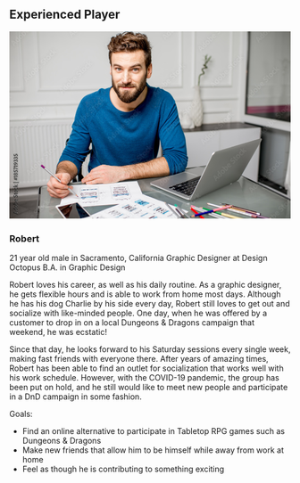 ## Experienced Player ##

![Robert - Graphic Designer](robert.jpg)

### Robert ###

21 year old male in Sacramento, California
Graphic Designer at Design Octopus
B.A. in Graphic Design

Robert loves his career, as well as his daily routine.  As a graphic designer, he gets flexible hours and is able to work from home most days.  Although he has his dog Charlie by his side every day, Robert still loves to get out and socialize with like-minded people.  One day, when he was offered by a customer to drop in on a local Dungeons & Dragons campaign that weekend, he was ecstatic!  

Since that day, he looks forward to his Saturday sessions every single week, making fast friends with everyone there.  After years of amazing times, Robert has been able to find an outlet for socialization that works well with his work schedule.  However, with the COVID-19 pandemic, the group has been put on hold, and he still would like to meet new people and participate in a DnD campaign in some fashion.

Goals:
- Find an online alternative to participate in Tabletop RPG games such as Dungeons & Dragons                                                                                       
- Make new friends that allow him to be himself while away from work at home                                                                                                       
- Feel as though he is contributing to something exciting
